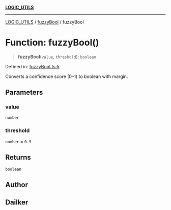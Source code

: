 [**LOGIC_UTILS**](../../README.md)

***

[LOGIC_UTILS](../../README.md) / [fuzzyBool](../README.md) / fuzzyBool

# Function: fuzzyBool()

> **fuzzyBool**(`value`, `threshold`): `boolean`

Defined in: [fuzzyBool.ts:5](https://github.com/dailker/everyutil/blob/9ec04d41a381dab61073bf86e9abc70eaf55066d/src/logic/fuzzyBool.ts#L5)

Converts a confidence score (0–1) to boolean with margin.

## Parameters

### value

`number`

### threshold

`number` = `0.5`

## Returns

`boolean`

## Author

## Dailker

